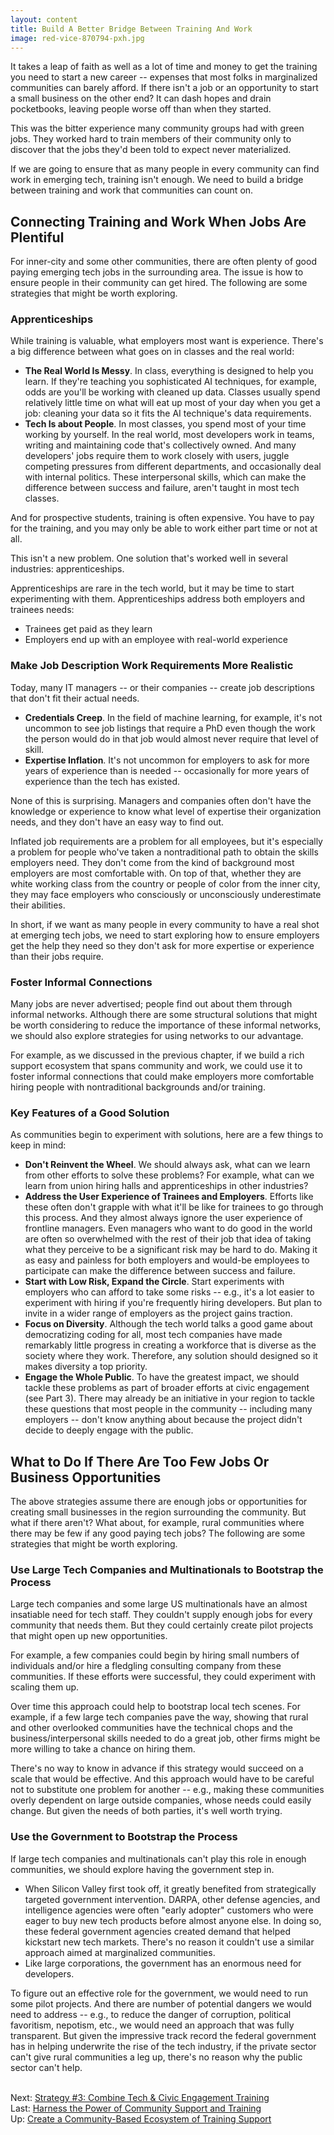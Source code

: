 ```yaml
---
layout: content
title: Build A Better Bridge Between Training And Work
image: red-vice-870794-pxh.jpg
---
```

It takes a leap of faith as well as a lot of time and money to get the training you need to start a new career -- expenses that most folks in marginalized communities can barely afford. If there isn't a job or an opportunity to start a small business on the other end? It can dash hopes and drain pocketbooks, leaving people worse off than when they started. 

This was the bitter experience many community groups had with green jobs. They worked hard to train members of their community only to discover that the jobs they'd been told to expect never materialized.

If we are going to ensure that as many people in every community can find work in emerging tech, training isn't enough. We need to build a bridge between training and work that communities can count on.

## Connecting Training and Work When Jobs Are Plentiful

For inner-city and some other communities, there are often plenty of good paying emerging tech jobs in the surrounding area. The issue is how to ensure people in their community can get hired.  The following are some strategies that might be worth exploring.

### Apprenticeships

While training is valuable, what employers most want is experience. There's a big difference between what goes on in classes and the real world:

- __The Real World Is Messy__. In class, everything is designed to help you learn. If they're teaching you sophisticated AI techniques, for example, odds are you'll be working with cleaned up data. Classes usually spend relatively little time on what will eat up most of your day when you get a job: cleaning your data so it fits the AI technique's data requirements.
- __Tech Is about People__. In most classes, you spend most of your time working by yourself. In the real world, most developers work in teams, writing and maintaining code that's collectively owned. And many developers' jobs require them to work closely with users, juggle competing pressures from different departments, and occasionally deal with internal politics. These interpersonal skills, which can make the difference between success and failure, aren't taught in most tech classes.

And for prospective students, training is often expensive. You have to pay for the training, and you may only be able to work either part time or not at all.

This isn't a new problem. One solution that's worked well in several industries: apprenticeships.

Apprenticeships are rare in the tech world, but it may be time to start experimenting with them.  Apprenticeships address both employers and trainees needs:

- Trainees get paid as they learn
- Employers end up with an employee with real-world experience

### Make Job Description Work Requirements More Realistic

Today, many IT managers -- or their companies -- create job descriptions that don't fit their actual needs. 

- __Credentials Creep__. In the field of machine learning, for example, it's not uncommon to see job listings that require a PhD even though the work the person would do in that job would almost never require that level of skill.  
- __Expertise Inflation__. It's not uncommon for employers to ask for more years of experience than is needed -- occasionally for more years of experience than the tech has existed. 

None of this is surprising. Managers and companies often don't have the knowledge or experience to know what level of expertise their organization needs, and they don't have an easy way to find out. 

Inflated job requirements are a problem for all employees, but it's especially a problem for people who've taken a nontraditional path to obtain the skills employers need. They don't come from the kind of background most employers are most comfortable with. On top of that, whether they are white working class from the country or people of color from the inner city, they may face employers who consciously or unconsciously underestimate their abilities.

In short, if we want as many people in every community to have a real shot at emerging tech jobs, we need to start exploring how to ensure employers get the help they need so they don't ask for more expertise or experience than their jobs require.

### Foster Informal Connections
Many jobs are never advertised; people find out about them through informal networks. Although there are some structural solutions that might be worth considering to reduce the importance of these informal networks, we should also explore strategies for using networks to our advantage.

For example, as we discussed in the previous chapter, if we build a rich support ecosystem that spans community and work, we could use it to foster informal connections that could make employers more comfortable hiring people with nontraditional backgrounds and/or training.

### Key Features of a Good Solution

As communities begin to experiment with solutions, here are a few things to keep in mind:

- __Don't Reinvent the Wheel__. We should always ask, what can we learn from other efforts to solve these problems? For example, what can we learn from union hiring halls and apprenticeships in other industries?
- __Address the User Experience of Trainees and Employers__. Efforts like these often don't grapple with what it'll be like for trainees to go through this process. And they almost always ignore the user experience of frontline managers. Even managers who want to do good in the world are often so overwhelmed with the rest of their job that idea of taking what they perceive to be a significant risk may be hard to do. Making it as easy and painless for both employers and would-be employees to participate can make the difference between success and failure.
- __Start with Low Risk, Expand the Circle__. Start experiments with employers who can afford to take some risks -- e.g., it's a lot easier to experiment with hiring if you're frequently hiring developers. But plan to invite in a wider range of employers as the project gains traction.
- __Focus on Diversity__. Although the tech world talks a good game about democratizing coding for all, most tech companies have made remarkably little progress in creating a workforce that is diverse as the society where they work. Therefore, any solution should designed so it makes diversity a top priority.
- __Engage the Whole Public__. To have the greatest impact, we should tackle these problems as part of broader efforts at civic engagement (see Part 3). There may already be an initiative in your region to tackle these questions that most people in the community -- including many employers -- don't know anything about because the project didn't decide to deeply engage with the public.

## What to Do If There Are Too Few Jobs Or Business Opportunities

The above strategies assume there are enough jobs or opportunities for creating small businesses in the region surrounding the community. But what if there aren't? What about, for example, rural communities where there may be few if any good paying tech jobs? The following are some strategies that might be worth exploring.

### Use Large Tech Companies and Multinationals to Bootstrap the Process

Large tech companies and some large US multinationals have an almost insatiable need for tech staff. They couldn't supply enough jobs for every community that needs them. But they could certainly create pilot projects that might open up new opportunities. 

For example, a few companies could begin by hiring small numbers of individuals and/or hire a fledgling consulting company from these communities. If these efforts were successful, they could experiment with scaling them up.

Over time this approach could help to bootstrap local tech scenes. For example, if a few large tech companies pave the way, showing that rural and other overlooked communities have the technical chops and the business/interpersonal skills needed to do a great job, other firms might be more willing to take a chance on hiring them.  

There's no way to know in advance if this strategy would succeed on a scale that would be effective. And this approach would have to be careful not to substitute one problem for another -- e.g., making these communities overly dependent on large outside companies, whose needs could easily change. But given the needs of both parties, it's well worth trying.
 

### Use the Government to Bootstrap the Process

If large tech companies and multinationals can't play this role in enough communities, we should explore having the government step in.

- When Silicon Valley first took off, it greatly benefited from strategically targeted government intervention.  DARPA, other defense agencies, and intelligence agencies were often "early adopter" customers who were eager to buy new tech products before almost anyone else. In doing so, these federal government agencies created demand that helped kickstart new tech markets. There's no reason it couldn't use a similar approach aimed at marginalized communities.
- Like large corporations, the government has an enormous need for developers.

To figure out an effective role for the government, we would need to run some pilot projects. And there are number of potential dangers we would need to address -- e.g., to reduce the danger of corruption, political favoritism, nepotism, etc., we would need an approach that was fully transparent. But given the impressive track record the federal government has in helping underwrite the rise of the tech industry, if the private sector can't give rural communities a leg up, there's no reason why the public sector can't help.

<br/> Next: [Strategy #3: Combine Tech &amp; Civic Engagement Training](../70-civic/00-index.html)
<br/> Last: [Harness the Power of Community Support and Training](10-community-support.html)
<br/> Up: [Create a Community-Based Ecosystem of Training Support](00-index.html)
